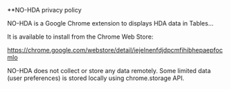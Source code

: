 
**NO-HDA privacy policy

NO-HDA is a Google Chrome extension to displays HDA data in Tables...

It is available to install from the Chrome Web Store:

https://chrome.google.com/webstore/detail/iejelnenfdjdpcmfihibhepaepfocmlo

NO-HDA does not collect or store any data remotely. Some limited data (user preferences) is stored locally using chrome.storage API.
